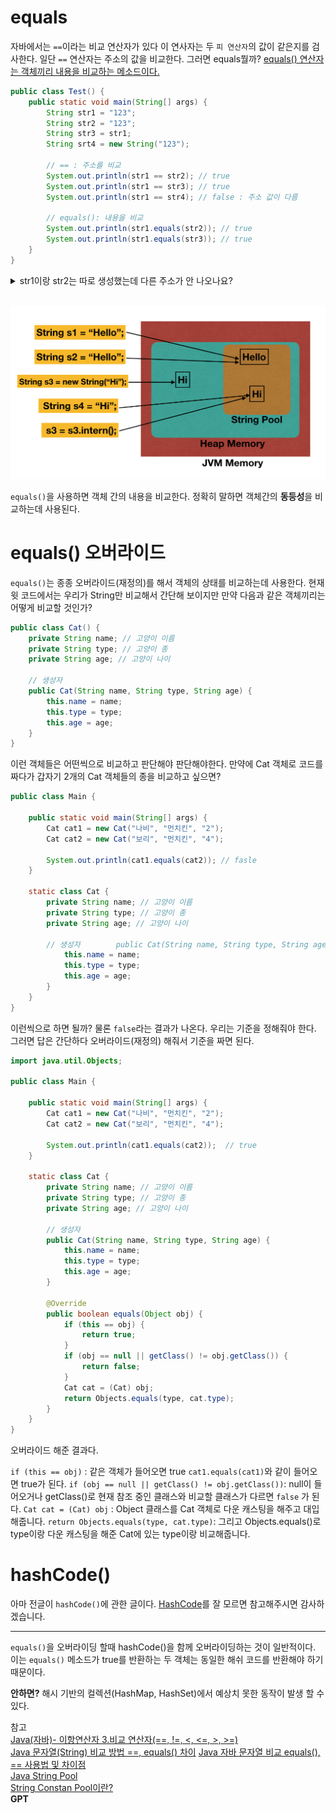 # equals
자바에서는 `==`이라는 비교 연산자가 있다 이 연사자는 두 `피 연산자`의 값이 같은지를 검사한다.
일단 `==` 연산자는 주소의 값을 비교한다.
그러면 equals뭘까?
<U>equals() 연산자는 객체끼리 내용을 비교하는 메소드이다.</U>

```java
public class Test() {
	public static void main(String[] args) {
		String str1 = "123";
		String str2 = "123";
		String str3 = str1;
		String srt4 = new String("123");
		
		// == : 주소를 비교
		System.out.println(str1 == str2); // true
		System.out.println(str1 == str3); // true
		System.out.println(str1 == str4); // false : 주소 값이 다름

		// equals(): 내용을 비교
		System.out.println(str1.equals(str2)); // true
 		System.out.println(str1.equals(str3)); // true
	} 
}
```

<details>
	<summary>str1이랑 str2는 따로 생성했는데 다른 주소가 안 나오나요?</summary>
		자바를 잘 알고 계신분들은 알고 알고있겠지만 혹시 궁금한분들이 있을수도 있어 적어본다.
		자바는 String을 생성하게 된다면 해당 String 값은 Heap 영역내에 "String Pool"이라는 영역에 들어가게 된다. 

		 윗 예제로 예를 들면 "123"은  "String Pool" 영역에 들어가서 다 같이 사용한다.
		 하지만 new로 생성하면 그렇지 않다. 아래는 참고 그림이다.
</details> </br>

![자바Pool](images/java-string-pool.png)

`equals()`을 사용하면 객체 간의 내용을 비교한다. 정확히 말하면 객체간의 **동등성**을 비교하는데 사용된다.

# equals() 오버라이드

`equals()`는 종종 오버라이드(재정의)를 해서 객체의 상태를 비교하는데 사용한다.
현재 윗 코드에서는 우리가 String만 비교해서 간단해 보이지만 만약 다음과 같은 객체끼리는 어떻게 비교할 것인가?

```java
public class Cat() {
	private String name; // 고양이 이름
	private String type; // 고양이 종
	private String age; // 고양이 나이

	// 생성자
	public Cat(String name, String type, String age) {
		this.name = name;
		this.type = type;
		this.age = age;
	}
}
```
이런 객체들은 어떤씩으로 비교하고 판단해야 판단해야한다. 
만약에 Cat 객체로 코드를 짜다가 갑자기 2개의 Cat 객체들의 종을 비교하고 싶으면?

```java
public class Main {  
  
    public static void main(String[] args) {  
        Cat cat1 = new Cat("나비", "먼치킨", "2");  
        Cat cat2 = new Cat("보리", "먼치킨", "4");  
  
        System.out.println(cat1.equals(cat2)); // fasle
    }  
  
    static class Cat {  
        private String name; // 고양이 이름  
        private String type; // 고양이 종  
        private String age; // 고양이 나이  
  
        // 생성자        public Cat(String name, String type, String age) {  
            this.name = name;  
            this.type = type;  
            this.age = age;  
        }  
    }  
}
```
이런씩으로 하면 될까? 물론 `false`라는 결과가 나온다.
우리는 기준을 정해줘야 한다. 그러면 답은 간단하다 오버라이드(재정의) 해줘서 기준을 짜면 된다.

```java
import java.util.Objects;  
  
public class Main {  
  
    public static void main(String[] args) {  
        Cat cat1 = new Cat("나비", "먼치킨", "2");  
        Cat cat2 = new Cat("보리", "먼치킨", "4");  
  
        System.out.println(cat1.equals(cat2));  // true
    }  
  
    static class Cat {  
        private String name; // 고양이 이름  
        private String type; // 고양이 종  
        private String age; // 고양이 나이  
  
        // 생성자        
        public Cat(String name, String type, String age) {  
            this.name = name;  
            this.type = type;  
            this.age = age;  
        }  
  
        @Override  
        public boolean equals(Object obj) {  
            if (this == obj) {  
                return true;  
            }  
            if (obj == null || getClass() != obj.getClass()) {  
                return false;  
            }  
            Cat cat = (Cat) obj;  
            return Objects.equals(type, cat.type);  
        }  
    }  
}
```

오버라이드 해준 결과다. 

`if (this == obj)` : 같은 객체가 들어오면 true `cat1.equals(cat1)`와 같이 들어오면 true가 된다.
`if (obj == null || getClass() != obj.getClass())`: null이 들어오거나 getClass()로 현재 참조 중인 클래스와 비교할 클래스가 다르면 `false` 가 된다.
`Cat cat = (Cat) obj` :  Object 클래스를 Cat 객체로 다운 캐스팅을 해주고 대입해줍니다.
`return Objects.equals(type, cat.type)`: 그리고 Objects.equals()로 type이랑 다운 캐스팅을 해준 Cat에 있는 type이랑 비교해줍니다.


# hashCode()
아마 전글이 `hashCode()`에 관한 글이다. 
[HashCode](https://github.com/tkdgml822/Obsidian_Study/blob/main/자바/hashCode.md)를 잘 모르면 참고해주시면 감사하겠습니다.
- - -
`equals()`을 오버라이딩 할때 hashCode()을 함께 오버라이딩하는 것이 일반적이다. 
이는 `equals()` 메소드가 true를 반환하는 두 객체는 동일한 해쉬 코드를 반환해야 하기 때문이다.

**안하면?**
해시 기반의 컬렉션(HashMap, HashSet)에서 예상치 못한 동작이 발생 할 수 있다.


참고 </br>
[Java(자바)- 이항연산자 3.비교 연산자(==, !=, <, <=, >, >=)](https://park-youjin.tistory.com/15)</br>
[Java 문자열(String) 비교 방법 ==, equals() 차이](https://milku.tistory.com/112)
[Java 자바 문자열 비교 equals(), == 사용법 및 차이점](https://lnsideout.tistory.com/entry/JAVA%EC%9E%90%EB%B0%94-%EB%AC%B8%EC%9E%90%EC%97%B4-%EB%B9%84%EA%B5%90-equals-%EC%82%AC%EC%9A%A9%EB%B2%95-%EB%B0%8F-%EC%B0%A8%EC%9D%B4%EC%A0%90)</br>
[Java String Pool](https://www.javastring.net/java/string/pool)</br>
[String Constan Pool이란?](https://starkying.tistory.com/entry/what-is-java-string-pool) </br>
**GPT**
